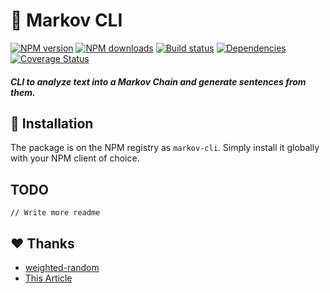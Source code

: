 # 💬 Markov CLI
[![NPM version](https://img.shields.io/npm/v/markov-cli.svg?maxAge=3600)](https://www.npmjs.com/package/markov-cli)
[![NPM downloads](https://img.shields.io/npm/dt/markov-cli.svg?maxAge=3600)](https://www.npmjs.com/package/markov-cli)
[![Build status](https://travis-ci.org/lolPants/markov-cli.svg)](https://travis-ci.org/lolPants/markov-cli)
[![Dependencies](https://img.shields.io/david/lolpants/markov-cli.svg?maxAge=3600)](https://david-dm.org/lolpants/markov-cli)
[![Coverage Status](https://coveralls.io/repos/github/lolPants/markov-cli/badge.svg?branch=master)](https://coveralls.io/github/lolPants/markov-cli?branch=master)

##### CLI to analyze text into a Markov Chain and generate sentences from them.

## 💾 Installation
The package is on the NPM registry as `markov-cli`. Simply install it globally with your NPM client of choice.

## TODO
`// Write more readme`

## ❤ Thanks
* [weighted-random](https://www.npmjs.com/package/weighted-random)
* [This Article](https://hackernoon.com/automated-text-generator-using-markov-chain-de999a41e047)
